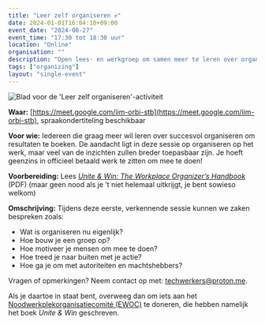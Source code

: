 ```yaml
---
title: "Leer zelf organiseren ✊"
date: 2024-01-01T16:04:10+09:00
event_date: "2024-08-27"
event_time: "17:30 tot 18:30 uur"
location: "Online"
organisation: ""
description: "Open lees- en werkgroep om samen meer te leren over organiseren"
tags: ["organizing"]
layout: "single-event"
---
```


![Blad voor de 'Leer zelf organiseren'-activiteit](../events/2024-08-27/learn-to-organise-NL.png)

**Waar:** [https://meet.google.com/iim-orbi-stb](https://meet.google.com/iim-orbi-stb), spraakondertiteling beschikbaar

**Voor wie:** Iedereen die graag meer wil leren over succesvol organiseren om resultaten te boeken. De aandacht ligt in deze sessie op organiseren op het werk, maar veel van de inzichten zullen breder toepasbaar zijn. Je hoeft geenzins in officieel betaald werk te zitten om mee te doen!

**Voorbereiding:** Lees [_Unite & Win: The Workplace Organizer’s Handbook_](https://qu.ax/OYpY.pdf) (PDF) (maar geen nood als je ’t niet helemaal uitkrijgt, je bent sowieso welkom)

**Omschrijving:** Tijdens deze eerste, verkennende sessie kunnen we zaken bespreken zoals:

- Wat is organiseren nu eigenlijk?
- Hoe bouw je een groep op?
- Hoe motiveer je mensen om mee te doen?
- Hoe treed je naar buiten met je actie?
- Hoe ga je om met autoriteiten en machtshebbers?

Vragen of opmerkingen? Neem contact op met: techwerkers@proton.me.

Als je daartoe in staat bent, overweeg dan om iets aan het [Noodwerkplekorganisatiecomité (EWOC)](https://workerorganizing.org/donate/) te doneren, die hebben namelijk het boek _Unite & Win_ geschreven.
